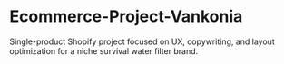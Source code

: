 # Ecommerce-Project-Vankonia
Single-product Shopify project focused on UX, copywriting, and layout optimization for a niche survival water filter brand.
